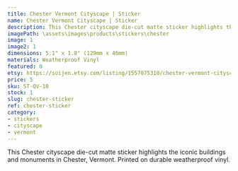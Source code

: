 ```yaml
---
title: Chester Vermont Cityscape | Sticker
name: Chester Vermont Cityscape | Sticker
description: This Chester cityscape die-cut matte sticker highlights the iconic buildings and monuments in Chester, Vermont. Printed on durable weatherproof vinyl.
imagePath: \assets\images\products\stickers\chester
image: 1
image2: 1
dimensions: 5.1" x 1.8" (129mm x 46mm)
materials: Weatherproof Vinyl
featured: 0
etsy: https://soijen.etsy.com/listing/1557075310/chester-vermont-cityscape-sticker?utm_source=Copy&utm_medium=ListingManager&utm_campaign=Share&utm_term=so.lmsm&share_time=1695301783270
price: 5
sku: ST-QV-10
stock: 1
slug: chester-sticker
ref: chester-sticker
category:
- stickers
- cityscape
- vermont
---
```

This Chester cityscape die-cut matte sticker highlights the iconic buildings and monuments in Chester, Vermont. Printed on durable weatherproof vinyl.